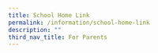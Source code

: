 ```yaml
---
title: School Home Link
permalink: /information/school-home-link
description: ""
third_nav_title: For Parents
---
```

